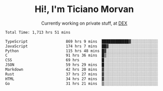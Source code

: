 <h1 align="center">Hi!, I'm Ticiano Morvan</h1>
<p align="center">Currently working on private stuff, at <a href="https://getdex.ai" target="_blank">DEX</a></p>

<!--START_SECTION:waka-->

```txt
Total Time: 1,713 hrs 51 mins

TypeScript                 869 hrs 9 mins  ████████████▓░░░░░░░░░░░░   50.71 %
JavaScript                 174 hrs 7 mins  ██▓░░░░░░░░░░░░░░░░░░░░░░   10.16 %
Python                     115 hrs 48 mins █▓░░░░░░░░░░░░░░░░░░░░░░░   06.76 %
C                          91 hrs 36 mins  █▒░░░░░░░░░░░░░░░░░░░░░░░   05.34 %
CSS                        69 hrs          █░░░░░░░░░░░░░░░░░░░░░░░░   04.03 %
JSON                       59 hrs 29 mins  █░░░░░░░░░░░░░░░░░░░░░░░░   03.47 %
Markdown                   42 hrs 20 mins  ▓░░░░░░░░░░░░░░░░░░░░░░░░   02.47 %
Rust                       37 hrs 27 mins  ▓░░░░░░░░░░░░░░░░░░░░░░░░   02.19 %
HTML                       34 hrs 27 mins  ▓░░░░░░░░░░░░░░░░░░░░░░░░   02.01 %
Go                         31 hrs 21 mins  ▒░░░░░░░░░░░░░░░░░░░░░░░░   01.83 %
```

<!--END_SECTION:waka-->
